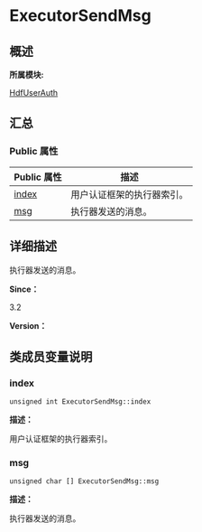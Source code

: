 # ExecutorSendMsg


## **概述**

**所属模块:**

[HdfUserAuth](_hdf_user_auth.md)


## **汇总**


### Public 属性

  | Public&nbsp;属性 | 描述 | 
| -------- | -------- |
| [index](#index) | 用户认证框架的执行器索引。 | 
| [msg](#msg) | 执行器发送的消息。 | 


## **详细描述**

执行器发送的消息。

**Since：**

3.2

**Version：**


## **类成员变量说明**


### index

  
```
unsigned int ExecutorSendMsg::index
```

**描述：**

用户认证框架的执行器索引。


### msg

  
```
unsigned char [] ExecutorSendMsg::msg
```

**描述：**

执行器发送的消息。

